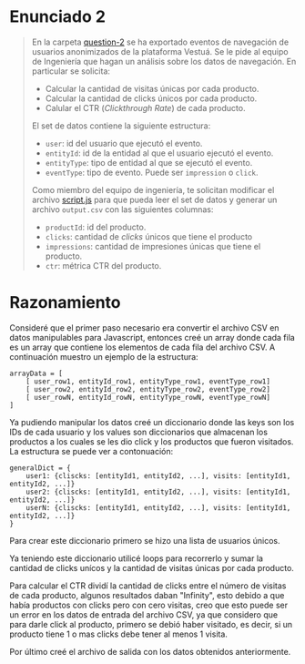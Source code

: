 # Enunciado 2

> En la carpeta [question-2](https://bitbucket.org/vestua-com/questions/src/main/question-2/) se ha exportado eventos de navegación de usuarios anonimizados de la plataforma Vestuá. Se le pide al equipo de Ingeniería que hagan un análisis sobre los datos de navegación. En particular se solicita:
>
> - Calcular la cantidad de visitas únicas por cada producto.
> - Calcular la cantidad de clicks únicos por cada producto.
> - Calular el CTR (*Clickthrough Rate*) de cada producto.
> 
> El set de datos contiene la siguiente estructura:
> 
> - `user`: id del usuario que ejecutó el evento.
> - `entityId`: id de la entidad al que el usuario ejecutó el evento.
> - `entityType`: tipo de entidad al que se ejecutó el evento.
> - `eventType`: tipo de evento. Puede ser `impression` o `click`.
> 
> Como miembro del equipo de ingeniería, te solicitan modificar el archivo [script.js](https://bitbucket.org/vestua-com/questions/src/main/question-2/script.js) para que pueda leer el set de datos y generar un archivo `output.csv` con las siguientes columnas:
> 
> - `productId`: id del producto.
> - `clicks`: cantidad de *clicks* únicos que tiene el producto
> - `impressions`: cantidad de impresiones únicas que tiene el producto.
> - `ctr`: métrica CTR del producto.

# Razonamiento

Consideré que el primer paso necesario era convertir el archivo CSV en datos manipulables para Javascript, entonces creé un array donde cada fila es un array que contiene los elementos de cada fila del archivo CSV. A continuación muestro un ejemplo de la estructura:

```
arrayData = [
	[ user_row1, entityId_row1, entityType_row1, eventType_row1]
	[ user_row2, entityId_row2, entityType_row2, eventType_row2]
	[ user_rowN, entityId_rowN, entityType_rowN, eventType_rowN]
]
```

Ya pudiendo manipular los datos creé un diccionario donde las keys son los IDs de cada usuario y los values son diccionarios que almacenan los productos a los cuales se les dio click y los productos que fueron visitados. La estructura se puede ver a contonuación:

```
generalDict = {
	user1: {cliscks: [entityId1, entityId2, ...], visits: [entityId1, entityId2, ...]}
	user2: {cliscks: [entityId1, entityId2, ...], visits: [entityId1, entityId2, ...]}
	userN: {cliscks: [entityId1, entityId2, ...], visits: [entityId1, entityId2, ...]}
}
```
Para crear este diccionario primero se hizo una lista de usuarios únicos.

Ya teniendo este diccionario utilicé loops para recorrerlo y sumar la cantidad de clicks unícos y la cantidad de visitas únicas por cada producto.

Para calcular el CTR dividí la cantidad de clicks entre el número de visitas de cada producto, algunos resultados daban "Infinity", esto debido a que había productos con clicks pero con cero visitas, creo que esto puede ser un error en los datos de entrada del archivo CSV, ya que considero que para darle click al producto, primero se debió haber visitado, es decir, si un producto tiene 1 o mas clicks debe tener al menos 1 visita.

Por último creé el archivo de salida con los datos obtenidos anteriormente.

